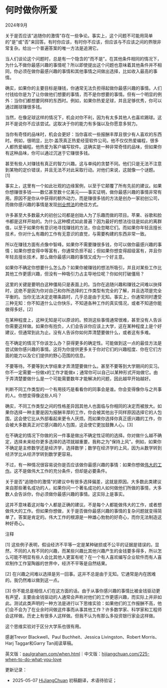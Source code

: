 
# 何时做你所爱

2024年9月

关于是否应该"追随你的激情"存在一些争论。事实上，这个问题不可能用简单的"是"或"否"来回答。有时你应该，有时你不应该，但应该与不应该之间的界限非常复杂。给出一个普遍答案的唯一方法是追溯它。

当人们谈论这个问题时，总是有一个隐含的"而不是"。在其他条件相同的情况下，为什么不做你最感兴趣的事情呢？所以即使提出这个问题也意味着其他条件并不相同，你必须在做你最感兴趣的事情和其他事情之间做出选择，比如收入最高的事情。

确实，如果你的主要目标是赚钱，你通常无法负担得起做你最感兴趣的事情。人们付钱给你是为了让你做他们想要的事情，而不是你想要的事情。但有一个明显的例外：当你们都想要同样的东西时。例如，如果你热爱足球，并且足够优秀，你可以通过踢球赚很多钱。

当然，在像足球这样的情况下，机会对你不利，因为有太多其他人也喜欢踢球。这并不是说你不应该尝试。这取决于你的能力有多强以及你愿意多努力。

当你有奇怪的品味时，机会会更好：当你喜欢一些报酬丰厚且很少有人喜欢的东西时。例如，很明显，比尔·盖茨真正热爱经营软件公司。他不仅仅热爱编程，很多人都热爱编程。他热爱为客户编写软件。这确实是一种非常奇怪的品味，但如果你有这种品味，你可以通过沉迷于它赚很多钱。

甚至有些人对赚钱有真正的智力兴趣。这与单纯的贪婪不同。他们只是无法不注意到某物的定价错误，并且无法不对此采取行动。对他们来说，这就像一个谜题。[1]

事实上，这里有一个如此壮观的边缘案例，以至于它颠覆了所有先前的建议。如果你想赚很多钱——数亿甚至数十亿美元——事实证明，做你最感兴趣的事情非常有用。原因不是你从中获得的额外动力，而是赚很多钱的方法是创办一家初创公司，而做你感兴趣的事情是发现[创业想法](https://paulgraham.com/startupideas.html)的绝佳方式。

许多甚至大多数最大的初创公司都是创始人为了乐趣而做的项目。苹果、谷歌和脸书都是这样开始的。为什么这种模式如此普遍？因为最好的想法往往是如此的离群值，以至于如果你有意识地寻找赚钱的方法，你会忽略它们。而如果你年轻且擅长技术，你对什么有趣的工作有无意识的直觉，与需要构建的东西非常一致。

所以在赚钱方面有点像中智峰。如果你不需要赚很多钱，你可以做你最感兴趣的事情；如果你想变得中等富有，你通常负担不起；但如果你想变得超级富有，并且你年轻且擅长技术，那么做你最感兴趣的事情又成为一个好主意。

如果你不确定你想要什么怎么办？如果你被赚钱的想法所吸引，并且对某些工作比其他工作更感兴趣，但没有一种吸引力占主导地位呢？你如何打破僵局？

这里的关键是要明白这种僵局只是表面上的。当你在追随兴趣和赚钱之间难以抉择时，这绝不是因为你对自己和你所选择的工作类型有完全的了解，并且选项是完全平衡的。当你无法决定走哪条路时，几乎总是由于无知。事实上，你通常同时遭受三种无知：你不知道什么让你快乐，不知道各种工作的真实情况，或者不知道你能做得多好。[2]

在某种程度上，这种无知是可以原谅的。预测这些事情通常很难，甚至没有人告诉你需要这样做。如果你有抱负，人们会告诉你应该上大学，这在某种程度上是个好建议，但通常到此为止。没有人告诉你如何弄清楚要做什么，或者这有多难。

在不确定的情况下你该怎么办？获得更多的确定性。可能做到这一点的最佳方法是尝试做你感兴趣的事情。这将为你提供更多关于你对它们的兴趣程度、你在它们方面的能力以及它们提供的野心范围的信息。

不要等待。不要等到大学结束才弄清楚要做什么。甚至不要等到大学期间的实习。你不一定需要一份做x的工作才能做x；通常你可以自己以某种形式开始做它。由于弄清楚要做什么是一个可能需要数年才能解决的问题，因此越早开始越好。

判断不同工作类型的一个有用技巧是看看你的同事会是谁。你会变得像你与之共事的人。你想变得像这些人吗？

确实，不同工作类型之间的性格差异因其他人也面临与你相同的决定而被放大。如果你选择一种主要是因为报酬丰厚的工作，你会被其他出于同样原因选择它的人包围，这会使它比从外部看起来更令人厌烦。而如果你选择你真正感兴趣的工作，你会被大多数真正对它感兴趣的人包围，这会使它更加鼓舞人心。[3]

在不确定的情况下你做的另一件事是做出不确定性证明的选择。你对做什么越不确定，选择未来给你更多选择的选项就越重要。我称之为"保持上风"。例如，如果你不确定是主修数学还是经济学，选择数学；数学在经济学的上风，因为从数学转到经济学比从经济学转到数学更容易。

不过，有一种情况很容易说你是否应该做你最感兴趣的事情：如果你想做[伟大的工作](https://paulgraham.com/greatwork.html)。这不是做伟大工作的充分条件，但却是必要条件。

关于是否"追随你的激情"的建议中有很多选择偏差，这就是原因。大多数此类建议来自那些著名成功的人，如果你问一个著名成功的人如何做他们所做的事情，大多数人会告诉你，你必须做你最感兴趣的事情。这实际上是事实。

这并不意味着这对每个人都是正确的建议。不是每个人都能做伟大的工作，或者想做伟大的工作。但如果你想做，关于是否做你最感兴趣的事情的复杂问题就变得简单了。答案是肯定的。伟大工作的根源是一种雄心勃勃的好奇心，而你无法制造这种好奇心。

注释

[1] 这些例子表明，假设经济不平等一定是某种破损或不公平的证据是错误的。显然，不同的人有不同的兴趣，而某些兴趣比其他兴趣产生的金钱要多得多，所以怎么可能不明显有些人会比其他人更富有呢？在一个有人喜欢编写企业软件而有人喜欢制作工作室陶器的世界中，经济不平等是自然结果。

[2] 在兴趣之间难以选择是另一回事。这并不总是由于无知。它通常是内在困难的。我仍然难以做到这一点。

[3] 你不能总是相信人们在这方面的话。由于从事你感兴趣的事情比被金钱驱动更有声望，主要由金钱驱动的人通常会声称对他们的工作更感兴趣，而实际上并非如此。测试此类声明的一种方法是进行以下思维实验：如果他们的工作报酬不高，他们会不会为了在业余时间做这件事而从事其他工作？许多数学家、科学家和工程师会这样做。历史上有很多人这样做。但我不认为有那么多投资银行家会这样做。

这个思维实验对于区分大学系也很有用。

感谢Trevor Blackwell、Paul Buchheit、Jessica Livingston、Robert Morris、Harj Taggar和Garry Tan阅读草稿。

英文版：[paulgraham.com/when.html](https://paulgraham.com/when.html)｜中文版：[hijiangchuan.com/225-when-to-do-what-you-love](https://hijiangchuan.com/225-when-to-do-what-you-love)



更新记录：
- 2025-05-07 [HiJiangChuan](https://hijiangchuan.com) 初稿翻译，术语待验证； 
